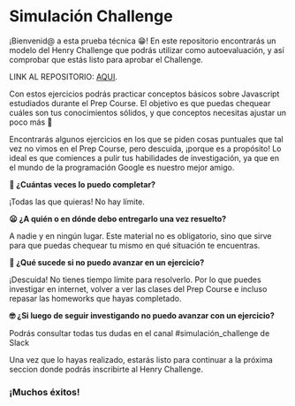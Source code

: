 # Simulación Challenge
¡Bienvenid@ a esta prueba técnica 😁! 
En este repositorio encontrarás un modelo del Henry Challenge que podrás utilizar como autoevaluación, y así comprobar que estás listo para aprobar el Challenge.

LINK AL REPOSITORIO: <a href='https://github.com/soyHenry/WILL' target='_blank'>AQUI</a>.

Con estos ejercicios podrás practicar conceptos básicos sobre Javascript estudiados durante el Prep Course. El objetivo es que puedas chequear cuáles son tus conocimientos sólidos, y que conceptos necesitas ajustar un poco más 🤩

Encontrarás algunos ejercicios en los que se piden cosas puntuales que tal vez no vimos en el Prep Course, pero descuida, ¡porque es a propósito! Lo ideal es que comiences a pulir tus habilidades de investigación, ya que en el mundo de la programación Google es nuestro mejor amigo.

<b>🤔 ¿Cuántas veces lo puedo completar?</b>

¡Todas las que quieras! No hay límite.

<b>😦 ¿A quién o en dónde debo entregarlo una vez resuelto?</b>

A nadie y en ningún lugar. Este material no es obligatorio, sino que sirve para que puedas chequear tu mismo en qué situación te encuentras.

<b>🤨 ¿Qué sucede si no puedo avanzar en un ejercicio?</b>

¡Descuida! No tienes tiempo límite para resolverlo. Por lo que puedes investigar en internet, volver a ver las clases del Prep Course e incluso repasar las homeworks que hayas completado.

<b>🤓 ¿Si luego de seguir investigando no puedo avanzar con un ejercicio?</b>

Podrás consultar todas tus dudas en el canal #simulación_challenge de Slack 


Una vez que lo hayas realizado, estarás listo para continuar a la próxima seccion donde podrás inscribirte al Henry Challenge. 


### ¡Muchos éxitos!
